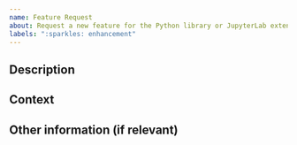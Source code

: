 ```yaml
---
name: Feature Request
about: Request a new feature for the Python library or JupyterLab extension
labels: ":sparkles: enhancement"
---
```


<!--
Thank you for helping us improve our product! Please make sure you have searched for similar issues.

By opening an issue, you agree with atoti's terms of use and privacy policy available at https://www.atoti.io/terms and https://www.atoti.io/privacy-policy
-->

## Description

<!--
Describe the new feature clearly and concisely.
-->

## Context

<!--
Describe the use-case and context that justify the need for this feature.
For example, solving a client's use case with the Python library.
-->

## Other information (if relevant)

<!--
Please provide any other useful information for the feature request.
For instance a Python notebook, with a sample data set, illustrating where the feature would be needed. This can be useful for us to test it once it's ready.
-->
